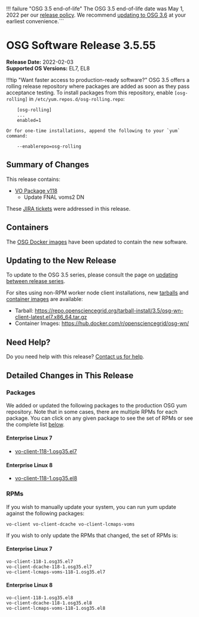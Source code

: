 !!! failure "OSG 3.5 end-of-life"
    The OSG 3.5 end-of-life date was May 1, 2022 per our
    [release policy](https://opensciencegrid.org/technology/policy/release-series/).
    We recommend
    [updating to OSG 3.6](https://opensciencegrid.org/docs/release/updating-to-osg-36/)
    at your earliest convenience.```

OSG Software Release 3.5.55
===========================

**Release Date:** 2022-02-03  
**Supported OS Versions:** EL7, EL8

!!!tip "Want faster access to production-ready software?"
    OSG 3.5 offers a rolling release repository where packages are added as soon as they pass acceptance testing.
    To install packages from this repository, enable `[osg-rolling]` in `/etc/yum.repos.d/osg-rolling.repo`:

        [osg-rolling]
        ...
        enabled=1

    Or for one-time installations, append the following to your `yum` command:

        --enablerepo=osg-rolling

Summary of Changes
------------------

This release contains:

-   [VO Package v118](https://github.com/opensciencegrid/osg-vo-config/releases/tag/release-118)
    -   Update FNAL voms2 DN

These
[JIRA tickets](https://opensciencegrid.atlassian.net/issues/?jql=project%20%3D%20SOFTWARE%20AND%20fixVersion%20in%20(3.5.55)%20ORDER%20BY%20priority%20DESC%2C%20key%20DESC)
were addressed in this release.

Containers
----------

The [OSG Docker images](https://hub.docker.com/u/opensciencegrid/) have been updated to contain the new software.

Updating to the New Release
---------------------------

To update to the OSG 3.5 series, please consult the page on
[updating between release series](../updating-to-osg-35.md).

For sites using non-RPM worker node client installations, new [tarballs](../../worker-node/install-wn-tarball.md) and
[container images](../../worker-node/using-wn-containers.md) are available:

- Tarball: <https://repo.opensciencegrid.org/tarball-install/3.5/osg-wn-client-latest.el7.x86_64.tar.gz>
- Container Images: <https://hub.docker.com/r/opensciencegrid/osg-wn/>

Need Help?
----------

Do you need help with this release? [Contact us for help](../../common/help.md).

Detailed Changes in This Release
--------------------------------

### Packages

We added or updated the following packages to the production OSG yum repository.
Note that in some cases, there are multiple RPMs for each package.
You can click on any given package to see the set of RPMs or see the complete list [below](#rpms).

#### Enterprise Linux 7

-   [vo-client-118-1.osg35.el7](https://koji.chtc.wisc.edu/koji/search?match=glob&type=build&terms=vo-client-118-1.osg35.el7)

#### Enterprise Linux 8

-   [vo-client-118-1.osg35.el8](https://koji.chtc.wisc.edu/koji/search?match=glob&type=build&terms=vo-client-118-1.osg35.el8)

### RPMs

If you wish to manually update your system, you can run yum update against the following packages:

    vo-client vo-client-dcache vo-client-lcmaps-voms 

If you wish to only update the RPMs that changed, the set of RPMs is:

#### Enterprise Linux 7

``` file
vo-client-118-1.osg35.el7
vo-client-dcache-118-1.osg35.el7
vo-client-lcmaps-voms-118-1.osg35.el7
```

#### Enterprise Linux 8

``` file
vo-client-118-1.osg35.el8
vo-client-dcache-118-1.osg35.el8
vo-client-lcmaps-voms-118-1.osg35.el8
```

